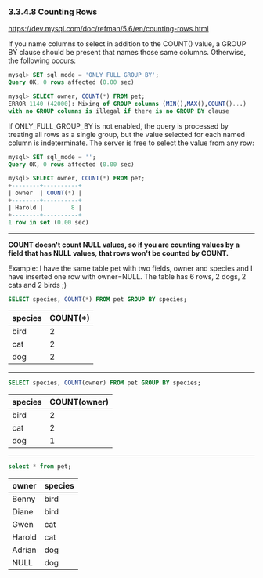 ### 3.3.4.8 Counting Rows

https://dev.mysql.com/doc/refman/5.6/en/counting-rows.html

<p>
If you name columns to select in addition to the COUNT() value, a GROUP BY clause should be present that names those same columns. Otherwise, the following occurs:
</p>

```SQL
mysql> SET sql_mode = 'ONLY_FULL_GROUP_BY';
Query OK, 0 rows affected (0.00 sec)

mysql> SELECT owner, COUNT(*) FROM pet;
ERROR 1140 (42000): Mixing of GROUP columns (MIN(),MAX(),COUNT()...)
with no GROUP columns is illegal if there is no GROUP BY clause
```

<p>
If ONLY_FULL_GROUP_BY is not enabled, the query is processed by treating all rows as a single group, but the value selected for each named column is indeterminate. The server is free to select the value from any row:
</p>

```SQL
mysql> SET sql_mode = '';
Query OK, 0 rows affected (0.00 sec)

mysql> SELECT owner, COUNT(*) FROM pet;
+--------+----------+
| owner  | COUNT(*) |
+--------+----------+
| Harold |        8 |
+--------+----------+
1 row in set (0.00 sec)
```

---------------------

<strong>
COUNT doesn't count NULL values, so if you are counting values by a field that has NULL values, that rows won't be counted by COUNT.
</strong>

<p>
Example: I have the same table pet with two fields, owner and species and I have inserted one row with owner=NULL. The table has 6 rows, 2 dogs, 2 cats and 2 birds ;)
</p>

```SQL
SELECT species, COUNT(*) FROM pet GROUP BY species;
```

| species | COUNT(*) |
|---------|----------|
| bird    |        2 |
| cat     |        2 |
| dog     |        2 |

--------------

```SQL
SELECT species, COUNT(owner) FROM pet GROUP BY species;
```

| species | COUNT(owner) |
|---------|--------------|
| bird    |            2 |
| cat     |            2 |
| dog     |            1 |

--------------

```SQL
select * from pet;
```

| owner  | species |
|--------|---------|
| Benny  | bird    |
| Diane  | bird    |
| Gwen   | cat     |
| Harold | cat     |
| Adrian | dog     |
| NULL   | dog     |